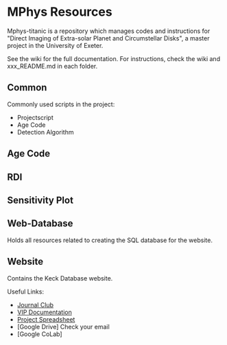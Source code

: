 # MPhys Resources

Mphys-titanic is a repository which manages codes and instructions for "Direct Imaging of Extra-solar Planet and Circumstellar Disks", a master project in the University of Exeter.

See the wiki for the full documentation. For instructions, check the wiki and xxx_README.md in each folder. 

## Common
Commonly used scripts in the project:
* Projectscript
* Age Code
* Detection Algorithm
	
## Age Code

## RDI

## Sensitivity Plot

## Web-Database
Holds all resources related to creating the SQL database for the website.

## Website
Contains the Keck Database website.

Useful Links:
* [Journal Club](https://docs.google.com/document/d/1rUN64bg_eNm5PRPaTz91oaYbHXKZ7uGiIMtjPI6Ytzs/edit)
* [VIP Documentation](https://vip.readthedocs.io/en/latest/#tl-dr-setup-guide)
* [Project Spreadsheet](https://docs.google.com/spreadsheets/d/1XLTNtghPAZx4Jhspb8_6mHPhLNo8COMP2fV5Q2EKrCE/edit?fbclid=IwAR0ZborysGU7QAVsCAPxZK-QcUVkL_-D1IrFah7uJAy-v3e-8jTn8b1muhM#gid=610297215)
* [Google Drive] Check your email
* [Google CoLab] 

